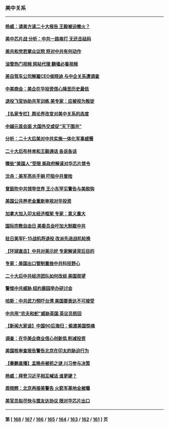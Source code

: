 ### 美中关系
---
#### [杨威：请美方读二十大报告 王毅被迫撤火？](../../pages/nf1412576/n13856713.md?11011245) 
#### [美中芯片战 分析：中共一路挨打 无还击砝码](../../pages/nf1412576/n13856640.md?11011245) 
#### [美共和党若掌众议院 将对中共有何动作](../../pages/nf1412576/n13856657.md?11011245) 
#### [油管热门视频 网站代理 翻墙必看视频](http://132.145.103.77:81/youtube.html?11011245)
#### [美自驾车公司解雇CEO侯晓迪 与中企关系遭调查](../../pages/nf1412576/n13856625.md?11011245) 
#### [中美商会：美企在华投资信心降至历史最低](../../pages/nf1412576/n13856637.md?11011245) 
#### [退役飞官协助共军训练 美专家：应被视为叛徒](../../pages/nf1412576/n13856453.md?11011245) 
#### [【名家专栏】舆论界改变对美中关系的态度](../../pages/nf1412576/n13856471.md?11011245) 
#### [中越元首会面 大国外交或促“天下围共”](../../pages/nf1412576/n13856318.md?11011245) 
#### [分析：二十大后美对中共实施一体化军事威慑](../../pages/nf1412576/n13856552.md?11011245) 
#### [二十大后布林肯和王毅通话 各说各话](../../pages/nf1412576/n13856526.md?11011245) 
#### [哪些“美国人”受限 美政府解读对华芯片禁令](../../pages/nf1412576/n13855991.md?11011245) 
#### [沈舟：美军亮杀手锏 吓阻中共冒险](../../pages/nf1412576/n13855892.md?11011245) 
#### [曾鼓吹中共领导世界 王小东罕见警告与美脱钩](../../pages/nf1412576/n13855237.md?11011245) 
#### [美国公共养老金重新审视对华投资](../../pages/nf1412576/n13855415.md?11011245) 
#### [加拿大加入印太经济框架 专家：意义重大](../../pages/nf1412576/n13855390.md?11011245) 
#### [国际宗教自由日 美委员会吁加大制裁中共](../../pages/nf1412576/n13855021.md?11011245) 
#### [驻日美军F-15战机将退役 改派先进战机轮换](../../pages/nf1412576/n13855263.md?11011245) 
#### [【环球直击】中共对美示好 专家解读背后目的](../../pages/nf1412576/n13854978.md?11011245) 
#### [专家：美国出口管制重挫中共科技野心](../../pages/nf1412576/n13855159.md?11011245) 
#### [二十大后中共经济团队如何改组 美国观望](../../pages/nf1412576/n13854967.md?11011245) 
#### [警惕中共威胁 纽约鹿园举办研讨会](../../pages/nf1412576/n13854969.md?11011245) 
#### [哈斯：中共武力恫吓台湾 美国要表达不可接受](../../pages/nf1412576/n13854782.md?11011245) 
#### [中共用“农夫和蛇”威胁英国 英议员怒回](../../pages/nf1412576/n13854850.md?11011245) 
#### [【新闻大家谈】中国90后海归：偷渡美国惊魂](../../pages/nf1412576/n13854808.md?11011245) 
#### [调查：在华美企商业信心创新低 削减投资](../../pages/nf1412576/n13854463.md?11011245) 
#### [美国核审查报告警告北京在印太的胁迫行为](../../pages/nf1412576/n13854269.md?11011245) 
#### [【秦鹏直播】孟晚舟被抓之谜 川习参与决策](../../pages/nf1412576/n13854289.md?11011245) 
#### [杨威：拜登习近平相互喊话 谁更硬？](../../pages/nf1412576/n13854293.md?11011245) 
#### [周晓辉：北京再接美警告 火箭军基地全被曝](../../pages/nf1412576/n13854203.md?11011245) 
#### [美官员拟尽快与盟友达协议 限对华芯片出口](../../pages/nf1412576/n13854250.md?11011245) 

---
#### 第 [ [168](./168.md?11011245) / [167](./167.md?11011245) / [166](./166.md?11011245) / [165](./165.md?11011245) / [164](./164.md?11011245) / [163](./163.md?11011245) / [162](./162.md?11011245) / [161](./161.md?11011245) ] 页
